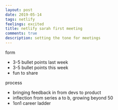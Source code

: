 ```yaml
---
layout: post
date: 2019-05-14
tags: netlify
feelings: excited
title: netlify sarah first meeting
comments: true
description: setting the tone for meetings
---
```



form

- 3-5 bullet points last week
- 3-5 bullet points this week
- fun to share

process

- bringing feedback in from devs to product
- inflection from series a to b, growing beyond 50
- 1on1 career ladder
